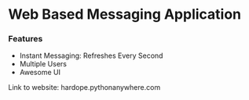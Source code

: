 # Web Based Messaging Application
### Features
* Instant Messaging: Refreshes Every Second
* Multiple Users
* Awesome UI

Link to website: hardope.pythonanywhere.com
